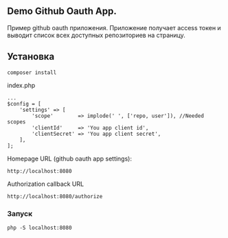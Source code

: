 ## Demo Github Oauth App.
Пример github oauth приложения.
Приложение получает access токен и выводит список всех доступных репозиториев на страницу.

## Установка
`composer install`

index.php
```
...
$config = [
    'settings' => [
        'scope'        => implode(' ', ['repo, user']), //Needed scopes
        'clientId'     => 'You app client id',
        'clientSecret' => 'You app client secret',
    ],
];
```

Homepage URL (github oauth app settings):

`http://localhost:8080`

Authorization callback URL

`http://localhost:8080/authorize`

### Запуск
`php -S localhost:8080`

